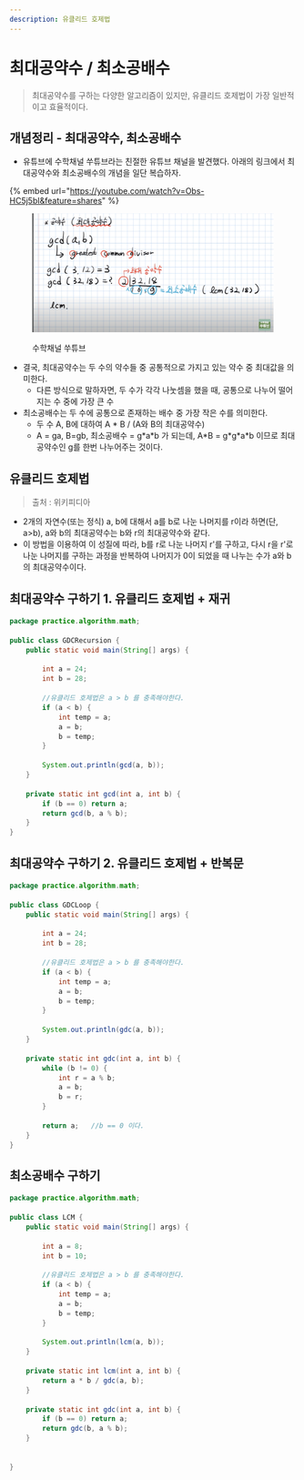 ```yaml
---
description: 유클리드 호제법
---
```


# 최대공약수 / 최소공배수

> 최대공약수를 구하는 다양한 알고리즘이 있지만, 유클리드 호제법이 가장 일반적이고 효율적이다.&#x20;

## 개념정리 - 최대공약수, 최소공배수&#x20;

* 유튜브에 수학채널 쑤튜브라는 친절한 유튜브 채널을 발견했다. 아래의 링크에서 최대공약수와 최소공배수의 개념을 일단 복습하자.&#x20;

{% embed url="https://youtube.com/watch?v=Obs-HC5j5bI&feature=shares" %}

<figure><img src="../../../../.gitbook/assets/image (5) (1) (3) (1).png" alt=""><figcaption><p>수학채널 쑤튜브 </p></figcaption></figure>

* 결국, 최대공약수는 두 수의 약수들 중 공통적으로 가지고 있는 약수 중 최대값을 의미한다.&#x20;
  * 다른 방식으로 말하자면, 두 수가 각각 나눗셈을 했을 때, 공통으로 나누어 떨어지는 수 중에 가장 큰 수
* 최소공배수는 두 수에 공통으로 존재하는 배수 중 가장 작은 수를 의미한다.&#x20;
  * 두 수 A, B에 대하여 A \* B / (A와 B의 최대공약수)&#x20;
  * A = ga, B=gb, 최소공배수 = g\*a\*b 가 되는데, A\*B = g\*g\*a\*b 이므로 최대공약수인 g를 한번 나누어주는 것이다.&#x20;



## 유클리드 호제법

> 출처 : 위키피디아&#x20;

* 2개의 자연수(또는 정식) a, b에 대해서 a를 b로 나눈 나머지를 r이라 하면(단, a>b), a와 b의 최대공약수는 b와 r의 최대공약수와 같다.&#x20;
* 이 방법을 이용하여 이 성질에 따라, b를 r로 나눈 나머지 r'를 구하고, 다시 r을 r'로 나눈 나머지를 구하는 과정을 반복하여 나머지가 0이 되었을 때 나누는 수가 a와 b의 최대공약수이다.



## 최대공약수 구하기 1. 유클리드 호제법 + 재귀

```java
package practice.algorithm.math;

public class GDCRecursion {
    public static void main(String[] args) {

        int a = 24;
        int b = 28;

        //유클리드 호제법은 a > b 를 충족해야한다.
        if (a < b) {
            int temp = a;
            a = b;
            b = temp;
        }

        System.out.println(gcd(a, b));
    }

    private static int gcd(int a, int b) {
        if (b == 0) return a;
        return gcd(b, a % b);
    }
}
```

## 최대공약수 구하기 2. 유클리드 호제법 + 반복문

```java
package practice.algorithm.math;

public class GDCLoop {
    public static void main(String[] args) {

        int a = 24;
        int b = 28;

        //유클리드 호제법은 a > b 를 충족해야한다.
        if (a < b) {
            int temp = a;
            a = b;
            b = temp;
        }

        System.out.println(gdc(a, b));
    }

    private static int gdc(int a, int b) {
        while (b != 0) {
            int r = a % b;
            a = b;
            b = r;
        }

        return a;   //b == 0 이다.
    }
}
```

## 최소공배수 구하기 &#x20;

```java
package practice.algorithm.math;

public class LCM {
    public static void main(String[] args) {

        int a = 8;
        int b = 10;

        //유클리드 호제법은 a > b 를 충족해야한다.
        if (a < b) {
            int temp = a;
            a = b;
            b = temp;
        }

        System.out.println(lcm(a, b));
    }

    private static int lcm(int a, int b) {
        return a * b / gdc(a, b);
    }

    private static int gdc(int a, int b) {
        if (b == 0) return a;
        return gdc(b, a % b);
    }


}
```

